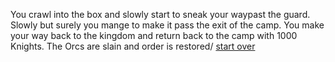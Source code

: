 You crawl into the box and slowly start to sneak your waypast the guard. Slowly but surely you mange to make it pass the exit of the camp. You make your way back to the kingdom and return back to the camp with 1000 Knights. The Orcs are slain and order is restored/
[start over](class.md)